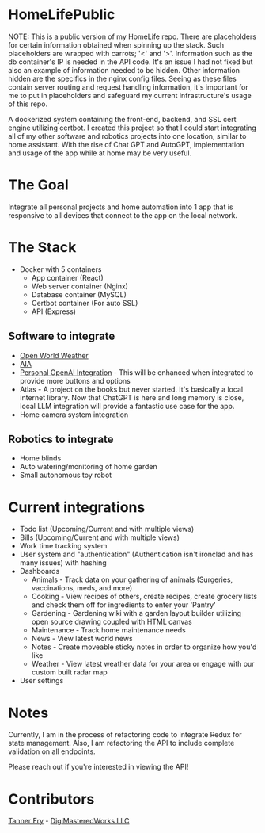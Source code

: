 # HomeLifePublic

NOTE: This is a public version of my HomeLife repo. There are placeholders for certain information obtained when spinning up the stack. Such placeholders are wrapped with carrots; '<' and '>'. Information such as the db container's IP is needed in the API code. It's an issue I had not fixed but also an example of information needed to be hidden. Other information hidden are the specifics in the nginx config files. Seeing as these files contain server routing and request handling information, it's important for me to put in placeholders and safeguard my current infrastructure's usage of this repo.

A dockerized system containing the front-end, backend, and SSL cert engine utilizing certbot. I created this project so that I could start integrating all of my other software and robotics projects into one location, similar to home assistant. With the rise of Chat GPT and AutoGPT, implementation and usage of the app while at home may be very useful.

# The Goal

Integrate all personal projects and home automation into 1 app that is responsive to all devices that connect to the app on the local network.

# The Stack

- Docker with 5 containers
  - App container (React)
  - Web server container (Nginx)
  - Database container (MySQL)
  - Certbot container (For auto SSL)
  - API (Express)

## Software to integrate

- [Open World Weather](https://github.com/Lasutriv/Open-World-Weather)
- [AIA](https://digimasteredworks.com/our-games/aia)
- [Personal OpenAI Integration](https://github.com/Lasutriv/personal-openai-integration) - This will be enhanced when integrated to provide more buttons and options
- Atlas - A project on the books but never started. It's basically a local internet library. Now that ChatGPT is here and long memory is close, local LLM integration will provide a fantastic use case for the app.
- Home camera system integration

## Robotics to integrate

- Home blinds
- Auto watering/monitoring of home garden
- Small autonomous toy robot

# Current integrations

- Todo list (Upcoming/Current and with multiple views)
- Bills (Upcoming/Current and with multiple views)
- Work time tracking system
- User system and "authentication" (Authentication isn't ironclad and has many issues) with hashing
- Dashboards
  - Animals - Track data on your gathering of animals (Surgeries, vaccinations, meds, and more)
  - Cooking - View recipes of others, create recipes, create grocery lists and check them off for ingredients to enter your 'Pantry'
  - Gardening - Gardening wiki with a garden layout builder utilizing open source drawing coupled with HTML canvas
  - Maintenance - Track home maintenance needs
  - News - View latest world news
  - Notes - Create moveable sticky notes in order to organize how you'd like
  - Weather - View latest weather data for your area or engage with our custom built radar map
- User settings

# Notes

Currently, I am in the process of refactoring code to integrate Redux for state management. Also, I am refactoring the API to include complete validation on all endpoints.

Please reach out if you're interested in viewing the API!

# Contributors

[Tanner Fry](https://github.com/Lasutriv/) - [DigiMasteredWorks LLC](https://digimasteredworks.com/)
